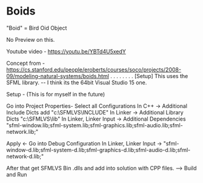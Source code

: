 # Boids
 
 "Boid" = Bird Oid Object
 
 No Preview on this.
 
 Youtube video - https://youtu.be/YBTd4U5xedY
 
Concept from -
https://cs.stanford.edu/people/eroberts/courses/soco/projects/2008-09/modeling-natural-systems/boids.html
.
.
.
.
.
.
.
.
[Setup]
This uses the SFML library. -- I think its the 64bit Visual Studio 15 one.

Setup - (This is for myself in the future)

Go into Project Properties- Select all Configurations In C++ -> Additional Include Dicts add "c:\SFMLVS\INCLUDE" In Linker -> Additional Library Dicts "c:\SFMLVS\lib" In Linker, Linker Input -> Additional Dependencies "sfml-window.lib;sfml-system.lib;sfml-graphics.lib;sfml-audio.lib;sfml-network.lib;"

Apply <- Go into Debug Configuration In Linker, Linker Input -> "sfml-window-d.lib;sfml-system-d.lib;sfml-graphics-d.lib;sfml-audio-d.lib;sfml-network-d.lib;"

After that get SFMLVS Bin .dlls and add into solution with CPP files. --> Build and Run
